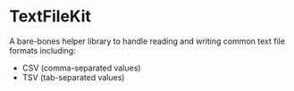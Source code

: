 # TextFileKit

A bare-bones helper library to handle reading and writing common text file formats including:

- CSV (comma-separated values)
- TSV (tab-separated values)

